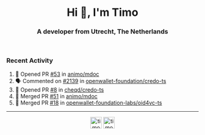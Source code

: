 <h1 align="center">Hi 👋, I'm Timo</h1>
<h3 align="center">A developer from Utrecht, The Netherlands</h3>
<br/>
<!-- https://github.com/rahuldkjain/github-profile-readme-generator --!>

<!--  <p align="left"><img src="https://github-readme-stats.vercel.app/api?username=timoglastra&show_icons=true&count_private=true&" alt="timoglastra" /></p> --!>

<!--
Github language stats
<p align="left"><img src="https://github-readme-stats.vercel.app/api/top-langs/?username=timoglastra&layout=compact" alt="timoglastra" /><p>
-->

<!-- Codestats language stats -->
<!-- <p align="left"><img src="https://codestats-readme.vercel.app/api/top-langs/?username=timoglastra&layout=compact&language_count=12" alt="timoglastra" /><p>    --!>
  
<h3>Recent Activity</h3>

<!--START_SECTION:activity-->
1. 💪 Opened PR [#53](https://github.com/animo/mdoc/pull/53) in [animo/mdoc](https://github.com/animo/mdoc)
2. 🗣 Commented on [#2139](https://github.com/openwallet-foundation/credo-ts/pull/2139#issuecomment-2624105727) in [openwallet-foundation/credo-ts](https://github.com/openwallet-foundation/credo-ts)
3. 💪 Opened PR [#8](https://github.com/cheqd/credo-ts/pull/8) in [cheqd/credo-ts](https://github.com/cheqd/credo-ts)
4. 🎉 Merged PR [#51](https://github.com/animo/mdoc/pull/51) in [animo/mdoc](https://github.com/animo/mdoc)
5. 🎉 Merged PR [#18](https://github.com/openwallet-foundation-labs/oid4vc-ts/pull/18) in [openwallet-foundation-labs/oid4vc-ts](https://github.com/openwallet-foundation-labs/oid4vc-ts)
<!--END_SECTION:activity-->

---

<p align="center">
<a href="https://twitter.com/timoglastra" target="blank"><img align="center" src="https://cdn.jsdelivr.net/npm/simple-icons@3.0.1/icons/twitter.svg" alt="timoglastra" height="30" width="30" /></a>
<a href="https://linkedin.com/in/timoglastra" target="blank"><img align="center" src="https://cdn.jsdelivr.net/npm/simple-icons@3.0.1/icons/linkedin.svg" alt="timoglastra" height="30" width="30" /></a>
</p>



